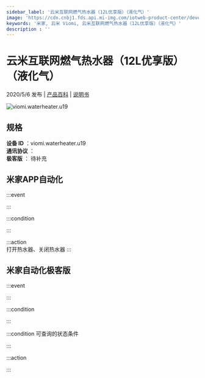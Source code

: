 ```yaml
---
sidebar_label: '云米互联网燃气热水器（12L优享版）（液化气）'
image: 'https://cdn.cnbj1.fds.api.mi-img.com/iotweb-product-center/developer_1586238509255XUKVpfO0.png?GalaxyAccessKeyId=AKVGLQWBOVIRQ3XLEW&Expires=9223372036854775807&Signature=ZG2UbJm49wlZp2qUesnMeJPuZNE='
keywords: '米家, 云米 Viomi, 云米互联网燃气热水器（12L优享版）（液化气）'
description : ''
---
```

# 云米互联网燃气热水器（12L优享版）（液化气）

2020/5/6 发布 | [产品百科](https://home.mi.com/webapp/content/baike/product/index.html?model=viomi.waterheater.u19/) | [说明书](https://home.mi.com/views/introduction.html?model=viomi.waterheater.u19&region=cn)

![viomi.waterheater.u19](https://cdn.cnbj1.fds.api.mi-img.com/iotweb-product-center/developer_1586238509255XUKVpfO0.png?GalaxyAccessKeyId=AKVGLQWBOVIRQ3XLEW&Expires=9223372036854775807&Signature=ZG2UbJm49wlZp2qUesnMeJPuZNE=)

## 规格  
> 
**设备 ID** ：viomi.waterheater.u19  
**通讯协议** ：  
**极客版**  ： 待补充 


## 米家APP自动化  

:::event  

:::

:::condition  

:::

:::action   
打开热水器、关闭热水器
:::

## 米家自动化极客版  

:::event  

:::

:::condition  

:::

:::condition 可查询的状态条件  

:::

:::action  

:::

        
